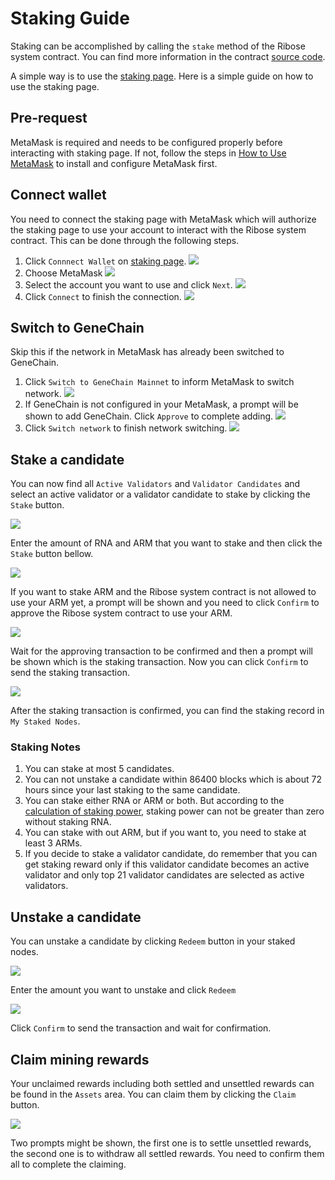 # Staking Guide

Staking can be accomplished by calling the `stake` method of the Ribose system contract. You can find more information in the contract [source code](https://github.com/genechain-io/system-contract/blob/master/contracts/Ribose.sol).

A simple way is to use the [staking page](https://staking.genechain.io). Here is a simple guide on how to use the staking page.

## Pre-request

MetaMask is required and needs to be configured properly before interacting with staking page. If not, follow the steps in [How to Use MetaMask](../metamask.md) to install and configure MetaMask first.

## Connect wallet

You need to connect the staking page with MetaMask which will authorize the staking page to use your account to interact with the Ribose system contract. This can be done through the following steps.

1. Click `Connnect Wallet` on [staking page](https://staking.genechain.io).   ![](../../.gitbook/assets/staking-connect-1.png) 
2. Choose MetaMask  ![](../../.gitbook/assets/staking-connect-2.png) 
3. Select the account you want to use and click `Next`.  ![](../../.gitbook/assets/staking-connect-3.png) 
4. Click `Connect` to finish the connection. ![](../../.gitbook/assets/staking-connect-4.png)

## Switch to GeneChain

Skip this if the network in MetaMask has already been switched to GeneChain.

1. Click `Switch to GeneChain Mainnet` to inform MetaMask to switch network.  ![](../../.gitbook/assets/staking-connect-5.png) 
2. If GeneChain is not configured in your MetaMask, a prompt will be shown to add GeneChain. Click `Approve` to complete adding. ![](../../.gitbook/assets/staking-connect-6.png)
3. Click `Switch network` to finish network switching.  ![](../../.gitbook/assets/staking-connect-7.png) 

## Stake a candidate

You can now find all `Active Validators` and `Validator Candidates` and select an active validator or a validator candidate to stake by clicking the `Stake` button.

![](../../.gitbook/assets/staking-stake-1.png)

Enter the amount of RNA and ARM that you want to stake and then click the `Stake` button bellow.

![](../../.gitbook/assets/staking-stake-2.png)

If you want to stake ARM and the Ribose system contract is not allowed to use your ARM yet, a prompt will be shown and you need to click `Confirm` to approve the Ribose system contract to use your ARM.

![](../../.gitbook/assets/staking-stake-3.png)

Wait for the approving transaction to be confirmed and then a prompt will be shown which is the staking transaction. Now you can click `Confirm` to send the staking transaction.

![](../../.gitbook/assets/staking-stake-4.png)

After the staking transaction is confirmed, you can find the staking record in `My Staked Nodes`.

### **Staking Notes**

1. You can stake at most 5 candidates.
2. You can not unstake a candidate within 86400 blocks which is about 72 hours since your last staking to the same candidate.
3. You can stake either RNA or ARM or both. But according to the [calculation of staking power](../../for-developers/ribose-consensus-protocol.md#staking-power), staking power can not be greater than zero without staking RNA.
4. You can stake with out ARM, but if you want to, you need to stake at least 3 ARMs.
5. If you decide to stake a validator candidate, do remember that you can get staking reward only if this validator candidate becomes an active validator and only top 21 validator candidates are selected as active validators.

## Unstake a candidate

You can unstake a candidate by clicking `Redeem` button in your staked nodes.

![](../../.gitbook/assets/staking-unstake-1.png)

Enter the amount you want to unstake and click `Redeem`

![](../../.gitbook/assets/staking-unstake-2.png)

Click `Confirm` to send the transaction and wait for confirmation.

## Claim mining rewards

Your unclaimed rewards including both settled and unsettled rewards can be found in the `Assets` area. You can claim them by clicking the `Claim` button.

![](../../.gitbook/assets/staking-withdraw.png)

Two prompts might be shown, the first one is to settle unsettled rewards, the second one is to withdraw all settled rewards. You need to confirm them all to complete the claiming.

